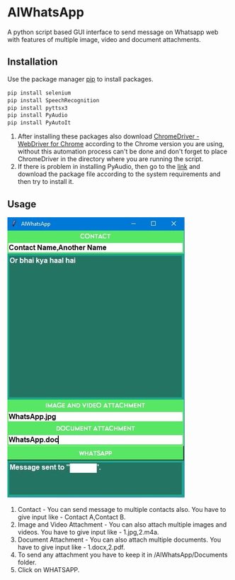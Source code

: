# AlWhatsApp

A python script based GUI interface to send message on Whatsapp web with features of multiple image, video and document attachments.

## Installation

Use the package manager [pip](https://pip.pypa.io/en/stable/) to install packages.

```bash
pip install selenium
pip install SpeechRecognition
pip install pyttsx3
pip install PyAudio
pip install PyAutoIt
```
1. After installing these packages also download [ChromeDriver - WebDriver for Chrome](https://sites.google.com/a/chromium.org/chromedriver/downloads) according to the Chrome version you are using, without this automation process can't be done and don't forget to place ChromeDriver in the directory where you are running the script.
2. If there is problem in installing PyAudio, then go to the [link](https://www.lfd.uci.edu/~gohlke/pythonlibs/) and download the package file according to the system requirements and then try to install it.

## Usage

![](/Test.JPG)

1. Contact - You can send message to multiple contacts also. You have to give input like - Contact A,Contact B.
2. Image and Video Attachment - You can also attach multiple images and videos. You have to give input like - 1.jpg,2.m4a.
3. Document Attachment - You can also attach multiple documents. You have to give input like - 1.docx,2.pdf.
4. To send any attachment you have to keep it in /AlWhatsApp/Documents folder. 
5. Click on WHATSAPP.